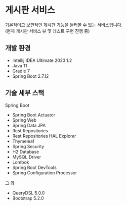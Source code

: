 # 게시판 서비스
기본적이고 보편적인 게시판 기능을 둘러볼 수 있는 서비스입니다.  
(현재 게시판 서비스 뷰 및 테스트 구현 진행 중)

## 개발 환경

* Intellij IDEA Ultimate 2023.1.2
* Java 11
* Gradle 7
* Spring Boot 2.7.12

## 기술 세부 스택

Spring Boot

* Spring Boot Actuator
* Spring Web
* Spring Data JPA
* Rest Repositories
* Rest Repositories HAL Explorer
* Thymeleaf
* Spring Security
* H2 Database
* MySQL Driver
* Lombok
* Spring Boot DevTools
* Spring Configuration Processor

그 외

* QueryDSL 5.0.0
* Bootstrap 5.2.0
